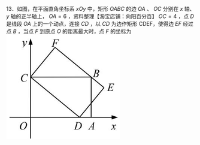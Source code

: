 13．如图，在平面直角坐标系 $x O y$ 中，矩形 $O A B C$ 的边 $O A$ 、 $O C$ 分别在 $x$ 轴、 $y$ 轴的正半轴上， $O A = 6$ ，资料整理【淘宝店铺：向阳百分百】
$O C { = } 4$ ，点 $D$ 是线段 $O A$ 上的一个动点，连接 $C D$ ，以 $C D$ 为边作矩形 CDEF，使得边 $E F$ 经过点 $B$ ，当点 $F$ 到原点 $O$ 的距离最大时，点 $F$ 的坐标为
![](<../../qs_image_DB/专题2-3_八种隐圆类最值问题，圆来如此简单（解析版）/e09d18f906239ecb55b2754e96e9f9c523608075d435c65980aaa8aa28a60076.jpg>)
